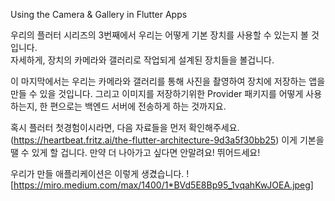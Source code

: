 Using the Camera & Gallery in Flutter Apps

우리의 플러터 시리즈의 3번째에서 우리는 어떻게 기본 장치를 사용할 수 있는지 볼 것입니다.  
자세하게, 장치의 카메라와 갤러리로 작업되게 설계된 장치들을 볼겁니다.  

이 마지막에서는 우리는 카메라와 갤러리를 통해 사진을 촬영하여 장치에 저장하는 앱을 만들 수 있을 것입니다. 
그리고 이미지를 저장하기위한 Provider 패키지를 어떻게 사용하는지, 한 편으로는 백엔드 서버에 전송하게 하는 것까지요.

혹시 플러터 첫경험이시라면, 다음 자료들을 먼저 확인해주세요. (https://heartbeat.fritz.ai/the-flutter-architecture-9d3a5f30bb25)
이게 기본을 땔 수 있게 할 겁니다. 만약 더 나아가고 싶다면 안말려요! 뛰어드세요!


우리가 만들 애플리케이션은 이렇게 생겼습니다.
![https://miro.medium.com/max/1400/1*BVd5E8Bp95_1vqahKwJOEA.jpeg]
